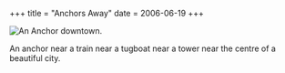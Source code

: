 +++
title = "Anchors Away"
date = 2006-06-19
+++

![An Anchor downtown.](/photos/AnchorsAway.jpg)

An anchor near a train near a tugboat near a tower near the centre of a beautiful city.

